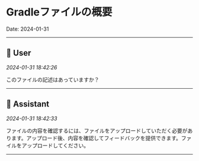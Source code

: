 # Gradleファイルの概要

Date: 2024-01-31

---

## 👤 User
*2024-01-31 18:42:26*

このファイルの記述はあっていますか？

---

## 🤖 Assistant
*2024-01-31 18:42:33*

ファイルの内容を確認するには、ファイルをアップロードしていただく必要があります。アップロード後、内容を確認してフィードバックを提供できます。ファイルをアップロードしてください。

---
